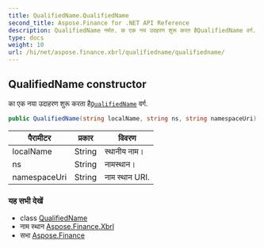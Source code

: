 ```yaml
---
title: QualifiedName.QualifiedName
second_title: Aspose.Finance for .NET API Reference
description: QualifiedName नर्मत. क एक नय उदहरण शुरू करत हैQualifiedName वर्ग.
type: docs
weight: 10
url: /hi/net/aspose.finance.xbrl/qualifiedname/qualifiedname/
---
```

## QualifiedName constructor

का एक नया उदाहरण शुरू करता है[`QualifiedName`](../) वर्ग.

```csharp
public QualifiedName(string localName, string ns, string namespaceUri)
```

| पैरामीटर | प्रकार | विवरण |
| --- | --- | --- |
| localName | String | स्थानीय नाम। |
| ns | String | नामस्थान। |
| namespaceUri | String | नाम स्थान URI. |

### यह सभी देखें

* class [QualifiedName](../)
* नाम स्थान [Aspose.Finance.Xbrl](../../qualifiedname/)
* सभा [Aspose.Finance](../../../)


